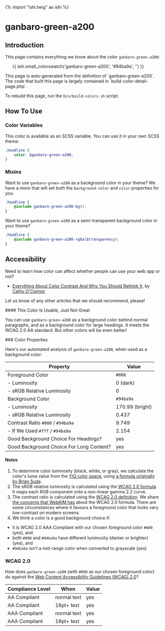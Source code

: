 {% import "ishi.twig" as ishi %}
# ganbaro-green-a200

## Introduction

This page contains everything we know about the color `ganbaro-green-a200`:

<div class="grid">
    <div class="cell">
        <div class="swatch">
            <ul>
                {{ ishi.small_colorswatch('ganbaro-green-a200', '#94ba9a', '') }}
            </ul>
        </div>
    </div>
</div>

<div class="callout attention" markdown="1">
This page is auto-generated from the definition of `ganbaro-green-a200`. The code that built this page is largely contained in `build-color-detail-page.php`.

To rebuild this page, run the `bin/build-colors.sh` script.
</div>

## How To Use

### Color Variables

This color is available as an SCSS variable. You can use it in your own SCSS theme:

```scss
.headline {
    color: $ganbaro-green-a200;
}
```

### Mixins

Want to use `ganbaro-green-a200` as a background color in your theme? We have a mixin that will set both the `background-color` and `color` properties for you:

```scss
.headline {
    @include ganbaro-green-a200-bg();
}
```

Want to use `ganbaro-green-a200` as a semi-transparent background color in your theme?

```scss
.headline {
    @include ganbaro-green-a200-rgba($transparency);
}
```

## Accessibility

Need to learn how color can affect whether people can use your web app or not?

* [Everything About Color Contrast And Why You Should Rethink It](https://www.smashingmagazine.com/2014/10/color-contrast-tips-and-tools-for-accessibility/), by [Cathy O'Connor](http://www.twitter.com/cagocon)

Let us know of any other articles that we should recommend, please!
<div class="callout warning" markdown="1">
#### This Color Is Usable, Just Not Great

You can use `ganbaro-green-a200` as a background color behind normal paragraphs, and as a background color for large headings. It meets the WCAG 2.0 AA standard. But other colors will be even better!
</div>
### Color Properties

Here's our automated analysis of `ganbaro-green-a200`, when used as a background color:

Property | Value
---------|------
Foreground Color | `#000`
- Luminosity | 0 (dark)
- sRGB Relative Luminosity | 0
Background Color | `#94ba9a`
- Luminosity | 170.99 (bright)
- sRGB Relative Luminosity | 0.437
Contrast Ratio `#000` / `#94ba9a` | 9.749
- If We Used `#fff` / `#94ba9a` | 2.154
Good Background Choice For Headings? | yes
Good Background Choice For Long Content? | yes

#### Notes

1. To determine color luminosity (black, white, or gray), we calculate the color's luma value from the [YIQ color space](https://en.wikipedia.org/wiki/YIQ), using [a formula originally by Brian Suda](https://24ways.org/2010/calculating-color-contrast/).
1. The sRGB relative luminosity is calculated using the [WCAG 2.0 formula](https://www.w3.org/TR/WCAG20/#relativeluminancedef). It maps each RGB component onto a non-linear gamma 2.2 curve.
1. The contrast ratio is calculated using the [WCAG 2.0 definition](https://www.w3.org/TR/2008/REC-WCAG20-20081211/#contrast-ratiodef). We share [the concerns that WebAIM has](http://webaim.org/blog/wcag-2-1-feedback/) about the WCAG 2.0 formula. There are some circumstances where it favours a foreground color that looks very low-contrast on modern screens.
1. We think a color is a good background choice if:
  - it is WCAG 2.0 AAA Compliant with our chosen foreground color `#000` (yes), and
  - both `#000` and `#94ba9a` have different luminosity (darker or brighter) (yes), and
  - `#94ba9a` isn't a mid-range color when converted to grayscale (yes)

### WCAG 2.0

How does `ganbaro-green-a200` (with `#000` as our chosen foreground color) do against the [Web Content Accessibility Guidelines (WCAG) 2.0](https://www.w3.org/TR/WCAG20/)?

Compliance Level | When | Value
-----------------|------|------
AA Compliant | normal text | yes
AA Compliant | 18pt+ text | yes
AAA Compliant | normal text | yes
AAA Compliant | 18pt+ text | yes